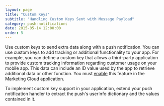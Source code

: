 ```yaml
---
layout: page
title: "Custom Keys"
subtitle: "Handling Custom Keys Sent with Message Payload"
category: push-notifications
date: 2015-05-14 12:00:00
order: 5
---
```


Use custom keys to send extra data along with a push notification. You can use custom keys to add tracking or additional functionality to your app. For example, you can define a custom key that allows a third-party application to provide custom tracking information regarding customer usage on your mobile app. This data can include an ID value used by the app to retrieve additional data or other function. You must [enable](http://help.exacttarget.com/en/documentation/mobilepush/administering_your_mobilepush_account/apps_and_optional_settings_in_your_mobilepush_account/#customkeys) this feature in the Marketing Cloud application.

To implement custom key support in your application, extend your push notification handler to extract the push's userInfo dictionary and the values contained in it.

<script src="https://gist.github.com/69de3e0d2412e973d915d836ba6ffd7f.js"></script>
